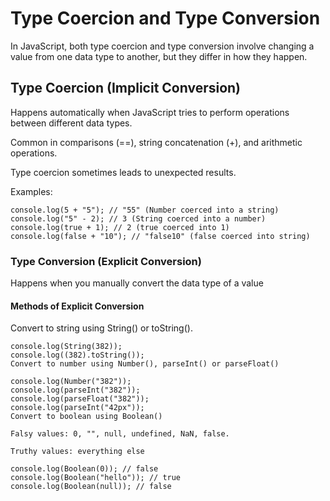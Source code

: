 # Type Coercion and Type Conversion


In JavaScript, both type coercion and type conversion involve changing a value from one data type to another, but they differ in how they happen.

## Type Coercion (Implicit Conversion)

Happens automatically when JavaScript tries to perform operations between different data types.

Common in comparisons (==), string concatenation (+), and arithmetic operations.

Type coercion sometimes leads to unexpected results.

Examples:

```
console.log(5 + "5"); // "55" (Number coerced into a string)
console.log("5" - 2); // 3 (String coerced into a number)
console.log(true + 1); // 2 (true coerced into 1)
console.log(false + "10"); // "false10" (false coerced into string)
```


### Type Conversion (Explicit Conversion)

Happens when you manually convert the data type of a value


#### Methods of Explicit Conversion

Convert to string using String() or toString().

```
console.log(String(382));
console.log((382).toString());
Convert to number using Number(), parseInt() or parseFloat()

console.log(Number("382"));
console.log(parseInt("382"));
console.log(parseFloat("382"));
console.log(parseInt("42px"));
Convert to boolean using Boolean()

Falsy values: 0, "", null, undefined, NaN, false.

Truthy values: everything else

console.log(Boolean(0)); // false
console.log(Boolean("hello")); // true
console.log(Boolean(null)); // false
```